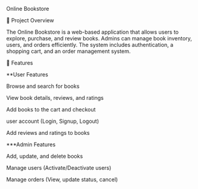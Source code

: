 Online Bookstore

📌 Project Overview

The Online Bookstore is a web-based application that allows users to explore, purchase, and review books. Admins can manage book inventory, users, and orders efficiently.
The system includes authentication, a shopping cart, and an order management system.


🚀 Features

**User Features

Browse and search for books

View book details, reviews, and ratings

Add books to the cart and checkout

 user account (Login, Signup, Logout)

Add reviews and ratings to books

***Admin Features

Add, update, and delete books

Manage users (Activate/Deactivate users)

Manage orders (View, update status, cancel)




